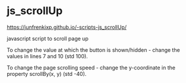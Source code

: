 # js_scrollUp

https://junfrenkixp.github.io/-scripts-js_scrollUp/

javascript script to scroll page up

To change the value at which the button is shown/hidden - change the values in lines 7 and 10 (std 100).

To change the page scrolling speed - change the y-coordinate in the property scrollBy(x, y) (std -40).
